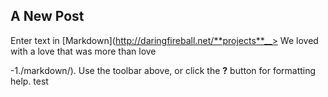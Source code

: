 ## A New Post

Enter text in [Markdown](http://daringfireball.net/**projects**__> We loved with a love that was more than love

-1./markdown/). Use the toolbar above, or click the **?** button for formatting help.
test
